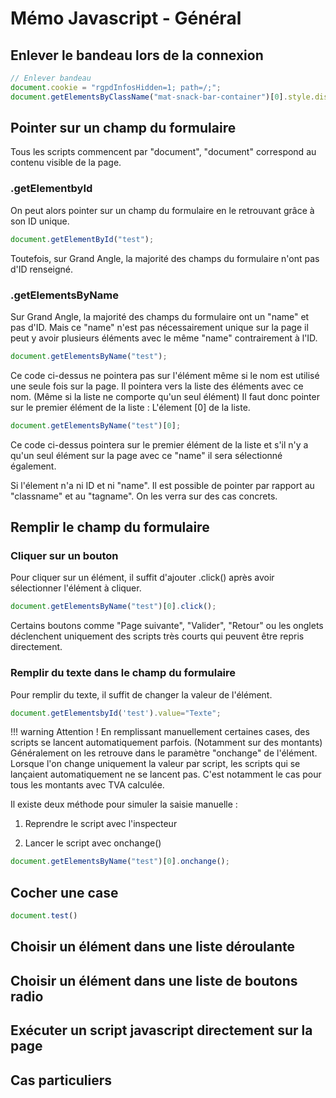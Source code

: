 # Mémo Javascript - Général

## Enlever le bandeau lors de la connexion
``` javascript
// Enlever bandeau
document.cookie = "rgpdInfosHidden=1; path=/;";
document.getElementsByClassName("mat-snack-bar-container")[0].style.display = "none";
```

## Pointer sur un champ du formulaire

Tous les scripts commencent par "document", "document" correspond au contenu visible de la page.

### .getElementbyId

On peut alors pointer sur un champ du formulaire en le retrouvant gr&acirc;ce &agrave; son ID unique.

```javascript
document.getElementById("test");
```

Toutefois, sur Grand Angle, la majorité des champs du formulaire n'ont pas d'ID renseigné.

### .getElementsByName

Sur Grand Angle, la majorité des champs du formulaire ont un "name" et pas d'ID. Mais ce "name" n'est pas nécessairement unique sur la page il peut y avoir plusieurs éléments avec le m&ecirc;me "name" contrairement &agrave; l'ID.

```javascript
document.getElementsByName("test");
```

Ce code ci-dessus ne pointera pas sur l'élément m&ecirc;me si le nom est utilisé une seule fois sur la page. Il pointera vers la liste des éléments avec ce nom. (M&ecirc;me si la liste ne comporte qu'un seul élément) Il faut donc pointer sur le premier élément de la liste : L'élement \[0\] de la liste.

```javascript
document.getElementsByName("test")[0];
```

Ce code ci-dessus pointera sur le premier élément de la liste et s'il n'y a qu'un seul élément sur la page avec ce "name" il sera sélectionné également.

Si l'élement n'a ni ID et ni "name". Il est possible de pointer par rapport au "classname" et au "tagname". On les verra sur des cas concrets.

## Remplir le champ du formulaire

### Cliquer sur un bouton

Pour cliquer sur un élément, il suffit d'ajouter .click() apr&egrave;s avoir sélectionner l'élément &agrave; cliquer.

```javascript
document.getElementsByName("test")[0].click();
```

Certains boutons comme "Page suivante", "Valider", "Retour" ou les onglets déclenchent uniquement des scripts tr&egrave;s courts qui peuvent &ecirc;tre repris directement.

### Remplir du texte dans le champ du formulaire

Pour remplir du texte, il suffit de changer la valeur de l'élément.

```javascript
document.getElementsbyId('test').value="Texte";
```

\!\!\! warning Attention \! En remplissant manuellement certaines cases, des scripts se lancent automatiquement parfois. (Notamment sur des montants) Généralement on les retrouve dans le param&egrave;tre "onchange" de l'élément. Lorsque l'on change uniquement la valeur par script, les scripts qui se lan&ccedil;aient automatiquement ne se lancent pas. C'est notamment le cas pour tous les montants avec TVA calculée.

Il existe deux méthode pour simuler la saisie manuelle :

1. Reprendre le script avec l'inspecteur

2. Lancer le script avec onchange()

```javascript
document.getElementsByName("test")[0].onchange();
```

## Cocher une case

```javascript
document.test()
```

## Choisir un élément dans une liste déroulante

## Choisir un élément dans une liste de boutons radio

## Exécuter un script javascript directement sur la page

## Cas particuliers
